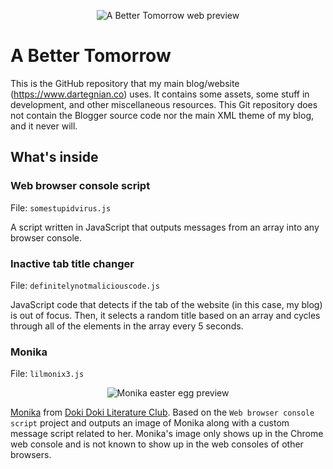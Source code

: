 <p align="center">
	<img src="https://1.bp.blogspot.com/-ukp0xacdmFw/WnoAoWSV2KI/AAAAAAAACQg/PI97E9wwOL0q1bd3L-nPlRhgyEKR2y_AwCLcBGAs/s0/abettertomorrow.jpg" alt="A Better Tomorrow web preview" title="My website"/>
</p>

# A Better Tomorrow
This is the GitHub repository that my main blog/website (https://www.dartegnian.co) uses. It contains some assets, some stuff in development, and other miscellaneous resources.
This Git repository does not contain the Blogger source code nor the main XML theme of my blog, and it never will.

## What's inside

### Web browser console script
File: `somestupidvirus.js`

A script written in JavaScript that outputs messages from an array into any browser console.

### Inactive tab title changer
File: `definitelynotmaliciouscode.js`

JavaScript code that detects if the tab of the website (in this case, my blog) is out of focus. Then, it selects a random title based on an array and cycles through all of the elements in the array every 5 seconds.

### Monika
File: `lilmonix3.js`

<p align="center">
	<img src="https://2.bp.blogspot.com/-s1EzTerhRKk/WnoFpkzaM7I/AAAAAAAACRs/QY_TNBih5XYhROOOcSpRIE3sk8lW6mdMQCLcBGAs/s0/iloveyoumonika.jpg" alt="Monika easter egg preview" title="Monika from Doki Doki Literature Club"/>
</p>

<a href="http://doki-doki-literature-club.wikia.com/wiki/Monika">Monika</a> from <a href="http://store.steampowered.com/app/698780/Doki_Doki_Literature_Club/">Doki Doki Literature Club</a>. Based on the ```Web browser console script``` project and outputs an image of Monika along with a custom message script related to her. Monika's image only shows up in the Chrome web console and is not known to show up in the web consoles of other browsers.
